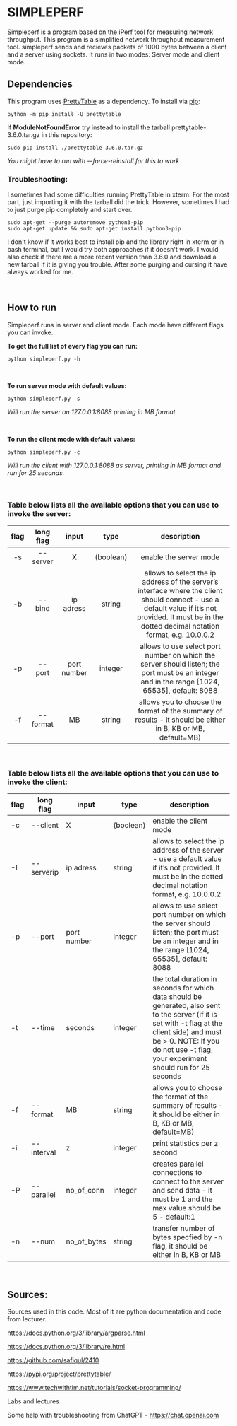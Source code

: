 # SIMPLEPERF

Simpleperf is a program based on the iPerf tool for measuring network throughput. This program is a simplified network throughput measurement tool. simpleperf sends and recieves packets of 1000 bytes between a client and a server using sockets. It runs in two modes: Server mode and client mode.

## Dependencies
This program uses [PrettyTable](https://pypi.org/project/prettytable/) as a dependency.
To install via [pip](https://pip.pypa.io/en/stable/installation/):

```
python -m pip install -U prettytable
```

If **ModuleNotFoundError** try instead to install the tarball prettytable-3.6.0.tar.gz in this repository:
```
sudo pip install ./prettytable-3.6.0.tar.gz
```
*You might have to run with --force-reinstall for this to work*

### Troubleshooting:

I sometimes had some difficulties running PrettyTable in xterm. For the most part, just importing it with the tarball did the trick. However, sometimes I had to just purge pip completely and start over.

```
sudo apt-get --purge autoremove python3-pip
sudo apt-get update && sudo apt-get install python3-pip
```

 I don't know if it works best to install pip and the library right in xterm or in bash terminal, but I would try both approaches if it doesn't work. I would also check if there are a more recent version than 3.6.0 and download a new tarball if it is giving you trouble. After some purging and cursing it have always worked for me.

&nbsp;

## How to run
Simpleperf runs in server and client mode. Each mode have different flags you can invoke.

**To get the full list of every flag you can run:**

```
python simpleperf.py -h
```

&nbsp;

**To run server mode with default values:**
```
python simpleperf.py -s
```
*Will run the server on 127.0.0.1:8088 printing in MB format.* 

&nbsp;

**To run the client mode with default values:**
```
python simpleperf.py -c
```
*Will run the client with 127.0.0.1:8088 as server, printing in MB format and run for 25 seconds.* 

&nbsp;

### **Table below lists all the available options that you can use to invoke the server:**

| **flag** | **long flag** | **input**   | **type**  | **description**                                                                                                                                                                                       |
|:--------:|:-------------:|:-----------:|:---------:|:-----------------------------------------------------------------------------------------------------------------------------------------------------------------------------------------------------:|
| -s       | --server      | X           | (boolean) | enable the server mode                                                                                                                                                                                |
| -b       | --bind        | ip adress   | string    | allows to select the ip address of the server’s interface where the client should connect - use a default value if it’s not provided. It must be in the dotted decimal notation format, e.g. 10.0.0.2 |
| -p       | --port        | port number | integer   | allows to use select port number on which the server should listen; the port must be an integer and in the range [1024, 65535], default: 8088                                                         |
| -f       | --format      | MB          | string    | allows you to choose the format of the summary of results - it should be either in B, KB or MB, default=MB)   

&nbsp;

### **Table below lists all the available options that you can use to invoke the client:**

| flag | long flag  | input       | type      | description                                                                                                                                                                                                                          |
|------|------------|-------------|-----------|--------------------------------------------------------------------------------------------------------------------------------------------------------------------------------------------------------------------------------------|
| -c   | --client   | X           | (boolean) | enable the client mode                                                                                                                                                                                                               |
| -I   | --serverip | ip adress   | string    | allows to select the ip address of the server - use a default value if it’s not provided. It must be in the dotted decimal notation format, e.g. 10.0.0.2                                                                            |
| -p   | --port     | port number | integer   | allows to use select port number on which the server should listen; the port must be an integer and in the range [1024, 65535], default: 8088                                                                                        |
| -t   | --time     | seconds     | integer   | the total duration in seconds for which data should be generated, also sent to the server (if it is set with -t flag at the client side) and must be > 0. NOTE: If you do not use -t flag, your experiment should run for 25 seconds |
| -f   | --format   | MB          | string    | allows you to choose the format of the summary of results - it should be either in B, KB or MB, default=MB)                                                                                                                          |
| -i   | --interval | z           | integer   | print statistics per z second                                                                                                                                                                                                        |
| -P   | --parallel | no_of_conn  | integer   | creates parallel connections to connect to the server and send data - it must be 1 and the max value should be 5 - default:1                                                                                                         |
| -n   | --num      | no_of_bytes | string    | transfer number of bytes specfied by -n flag, it should be either in B, KB or MB                                                                                                                                                     |

&nbsp;

## Sources:
Sources used in this code. Most of it are python documentation and code from lecturer.

https://docs.python.org/3/library/argparse.html

https://docs.python.org/3/library/re.html

https://github.com/safiqul/2410

https://pypi.org/project/prettytable/

https://www.techwithtim.net/tutorials/socket-programming/

Labs and lectures

Some help with troubleshooting from ChatGPT - https://chat.openai.com